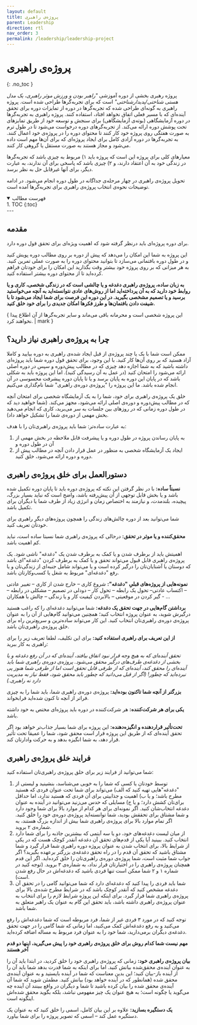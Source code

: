 ```yaml
---
layout: default
title: پروژه‌ی راهبری
parent: Leadership
direction: rtl
nav_order: 3
permalink: /leadership/leadership-project
---
```


# پروژه‌ی راهبری
{: .no_toc }

پروژه رهبری بخشی از دوره آموزشی *"راهبر بودن و ورزش موثر راهبری، یک مدل هستی شناختی/پدیدارشناختی"* است که برای تجربه‌گرها طراحی شده است. پروژه راهبری به گونه‌ای طراحی شده که تجربه‌گرها در دوره از تمایزات دوره برای تحقق آینده‌ای که با مسیر فعلی اتفاق نخواهد افتاد، استفاده کنند. پروژه راهبری به تجربه‌گرها در دوره آزمایشگاهی (بوته‌ی آزمایشگاهی) برای سنجش و توسعه خود از طریق تمایزهای تحت پوشش دوره ارائه می‌کند. از تجربه‌گرهای دوره درخواست می‌شود تا در طول ترم به صورت هفتگی روی پروژه خود کار کنند تا محتوای دوره را در پروژه‌ی خود اعمال کنند. به تجربه‌گرها در دوره آزادی کامل برای ایجاد پروژه‌ای که برای آن‌ها مهم است داده می‌شود و مجاز هستند به صورت مستقل یا گروهی کار کنند.

معیارهای کلی برای پروژه این است که پروژه باید ۱) مربوط به چیزی باشد که تجربه‌گرها در زندگی خود به آن اعتقاد دارند، و ۲) چیزی باشد که پاسخی برای آن ندارند، به عبارت دیگر، برای آنها غیرقابل حل به نظر برسد. 

تحویل پروژه‌ی راهبری در چهار مرحله‌ی جداگانه در طول دوره انجام می‌شود. در ادامه توضیحات نحوه‌ی انتخاب پروژه‌ی راهبری برای تجربه‌گرها آمده است.

<details open markdown="block">
  <summary>فهرست مطالب</summary>
  1. TOC
  {:toc}
</details>
---

## مقدمه
برای دوره پروژه‌ای باید درنظر گرفته شود که اهمیت ویژه‌ای برای تحقق قول دوره دارد.

این پروژه به شما این امکان را می‌دهد که پیش از دوره بر روی مطالب دوره پویش کنید و در طول دوره بافتمانی می‌سازد تا بتوانید محتوای دوره را به صورت عملی تمرین کنید. به هر میزانی که بر روی پروژه خود بیشتر وقت بگذارید این امکان را برای خودتان فراهم کرده‌اید تا از محتوای دوره بیشتر استفاده کنید.

**به زبان ساده، پروژه‌ی راهبری دغدغه و یا چالشی است که در زندگی شخصی، کاری و یا روابط خود دارید که به آن پرداخته‌اید اما از روش‌های عادی نتوانسته‌اید به آنچه می‌خواستید برسید و یا تصمیم مشخصی بگیرید. در این دوره این فرصت برای شما ایجاد می‌شود تا با شیفت دادن بافتمان‌ها و طرز فکرها امکان جدیدی را برای خود خلق کنید.**

{ این پروژه شخصی است و محرمانه باقی می‌ماند و سایر تجربه‌گرها از آن اطلاع پیدا نخواهند کرد. | mark }

## چرا به پروژه‌ی راهبری نیاز دارید؟
ممکن است شما با یک یا چند پروژه‌ی از قبل ایجاد شده‌ی راهبری به دوره بیایید و کاملا آزاد هستید که بر روی آن‌ها کار کنید. با این وجود، برای تحقق قول دوره شما باید پروژه‌ای داشته باشید که به شما اجازه دهد چیزی که در مطالب پیش‌دوره و سپس در دوره اصلی ارائه می‌شود را امتحان کنید (در عمل به آن رسیدگی کنید). اما این پروژه باید به شکلی باشد که در پایان این دوره به پایان برسد و یا تا پایان دوره پیشرفت محسوسی در آن انجام شده باشد. ما این پروژه را "پروژه‌ی دوره‌ی راهبری" شما نام‌گذاری می‌کنیم.

خلق یک پروژه‌ی راهبری برای خود، شما را به یک آزمایشگاه شخصی برای امتحان آنچه که در مطالب پیش‌دوره و دوره‌ی اصلی ارائه می‌شود، مجهز می‌کند. (شما خواهید دید که در طول دوره زمانی که در روزهای بین جلسات به سر می‌برید، کاری که انجام می‌دهید بخش مهمی از دوره‌ی شما را تشکیل خواهد داد).

به عبارت ساده‌تر: شما باید پروژه‌ی راهبری‌تان را با هدف:

1. به پایان رساندن پروژه در طول دوره و یا پیشرفت قابل ملاحظه در بخش مهمی از آن در طول دوره و
2. ایجاد یک آزمایشگاه شخصی به منظور در عمل قرار دادن آنچه در مطالب پیش از دوره و دوره ارائه می‌شود، خلق کنید.

## دستورالعمل برای خلق پروژه‌ی راهبری
**نسبتاً ساده:** با در نظر گرفتن این نکته که پروژه‌ی دوره باید تا پایان دوره تکمیل شده باشد و یا بخش قابل توجهی از آن پیش‌رفته باشد، واضح است که نباید بسیار بزرگ، پیچیده، بلند‌مدت، و نیازمند به اختصاص زمان و انرژی زیاد از طرف شما یا دیگران برای تکمیل باشد.

شما می‌توانید بعد از دوره چالش‌های زندگی را همچون پروژه‌های دیگرِ راهبری برای خودتان تعریف کنید.

**محقق‌کننده و یا موثر در تحقق:** درحالی که پروژه‌ی راهبری شما نسبتا ساده است، نباید کم اهمیت باشد.

اهمیتش باید از برطرف شدن و یا کمک به برطرف شدن یک "دغدغه" ناشی شود. یک پروژه‌ی راهبری قابل قبول می‌تواند تحقق و یا کمک به برطرف کردن "دغدغه"ای باشد که دوستان یا آشنایان‌تان را درگیر کرده است و یا می‌تواند شامل جنبه‌ای از زندگی‌تان و یا رفع "دغدغه‌ای" مربوط به شغل یا کسب‌و‌کارتان باشد.

**نمونه‌هایی از پروژه‌های قبلیِ "دغدغه":** شروع کاری – خارج شدن از کاری – تغییر عادتی – اکتساب عادتی– تحول یک رابطه – تحول کار – دودلی در تصمیم – مشکلی در رابطه – گیر کردن در موقعیتی – بالابردن کیفیت کار و یا زندگی – چالش با همکاران - ...

**برداشتن گام‌هایی در جهت تحقق یک دغدغه:** شما می‌توانید دغدغه‌ای را که راغب هستید درگیرش شوید، به عنوان پروژه انتخاب کنید؛ همچنین می‌توانید گام‌هایی از آن را به عنوان پروژه‌ی دوره‌ی راهبری‌تان انتخاب کنید. این کار می‌تواند ساده‌ترین و سریع‌ترین راه برای خلق پروژه‌ی راهبری‌تان باشد.

**از این تعریف برای راهبری استفاده کنید:** برای این تکلیف، لطفا تعریف زیر را برای راهبری به کار ببرید:

*تحقق آینده‌ای که به هیچ وجه قرار نبود اتفاق بیافتد، آینده‌ای که در آن رفع دغدغه و یا بخشی از دغدغه‌ی طرف‌های درگیر محقق می‌شود. پروژه‌ی دوره‌ی راهبری شما باید آینده‌ای را محقق کند، آینده‌ای که از طرفی قابل تحقق است اما از طرفی شما هنوز پی نبرده‌اید که چطور! (اگر از قبل می‌دانید که چطور باید محقق شود، فقط نیاز به مدیریت دارد نه راهبری.)*

**بزرگتر از آنچه شما تاکنون بوده‌اید:** پروژه‌ی دوره‌ی راهبری شما، باید شما را به چیزی فراتر از آنچه تا کنون شده‌اید فرا‌بخواند.

**یکی برای هر شرکت‌کننده:** هر شرکت‌کننده در دوره باید پروژه‌ای مختص به خود داشته باشد.

**تحت‌تأثیر قراردهنده و انگیزه‌دهنده:** این پروژه برای شما بسیار جذاب‌تر خواهد بود اگر تحقق آینده‌ای که از طریق این پروژه قرار است محقق شود، شما را عمیقا تحت تأثیر قرار دهد، به شما انگیزه بدهد و به حرکت وادارتان کند.

## فرایند خلق پروژه‌ی راهبری
شما می‌توانید از فرایند زیر برای خلق پروژه‌ی راهبری‌تان استفاده کنید:

1. توسط خودتان یا کسی که شما را به خوبی می‌شناسد، بنشینید و لیستی از "دغدغه"هایی تهیه کنید که الف) می‌تواند برای شما تحت عنوان فردی که هستید مطرح باشد؛ و یا ب) اهمیت و جذابیتی برای آن فردی که هستید ندارد، اما حداقل برای‌تان کشش دارد؛ و یا ج) مسایلی که حدس می‌زنید می‌توانید در آینده به عنوان دغدغه انتخاب‌شان کنید. اگر نمونه‌ای برای هر کدام از موارد بالا برای شما وجود دارد و شما مشتاق برای تحققش بودید، شما توانسته‌اید پروژه‌ی دوره‌ی خود را خلق کنید. اگر تمام موارد بالا برای پروژه‌ی راهبری شما بیش از اندازه بزرگ هستند، به شماره‌ی ۲ بروید.
2. از میان لیست دغدغه‌های خود، دو یا سه آیتمی که بیشترین جاذبه را برای شما دارد انتخاب کنید. ببینید آیا یکی از قدم‌های تحقق آن دغدغه آنقدر کوچک هست که در یکی از شرایط بالا، برای انتخاب شدن به عنوان پروژه دوره راهبری شما قرار گیرد و شما مشتاق باشید که تحقق آن قدم را در راه تحقق دغدغه‌ی بزرگتر برعهده بگیرید؟ اگر جواب شما مثبت است، شما پروژه‌ی دوره‌ی راهبری‌تان را خلق کرده‌اید. اگر این قدم همچنان پروژه‌ی راهبری را در اختیارتان قرار نداد، به شماره‌ی ۳ بروید. (توجه کنید در شماره ۱ و ۲ شما ممکن است تنها فردی باشید که دغدغه‌اش در حال رفع شدن است).
3. شما باید فردی را پیدا کنید که دغدغه‌ای دارد که شما می‌توانید گامی را در تحقق آن دغدغه مشخص کنید که آنقدر کوچک باشد که در شرایط مطرح شده‌ی بالا برای پروژه‌ی راهبری شما قرار گیرد. برای اینکه این پروژه شرایط لازم را برای انتخاب به عنوان پروژه‌ی راهبری داشته باشد، باید تحقق این گام به عنوان یک راهبر متعلق به شما باشد.

توجه کنید که در مورد ۳ فردی غیر از شما، فرد مربوطه است که شما دغدغه‌اش را رفع می‌کنید و به رفع دغدغه‌اش کمک می‌کنید، اما زمانی که شما گامی را در جهت تحقق دغدغه‌ی دیگران برمی‌دارید، شما خود را به عنوان فرد مربوط به مساله اضافه کرده‌اید.

**مهم نیست شما کدام روش برای خلق پروژه‌ی راهبری خود را پیش می‌گیرید، اینها دو قدم آخر هستند**

**بیان پروژه‌ی راهبری خود:** زمانی که پروژه‌ی راهبری خود را خلق کردید، در ابتدا باید آن را به عنوان آینده‌ی محقق‌شده بیانش کنید. اما برای اینکه به شما قدرت بدهد شما باید آن را از آینده باز-بیان کنید؛ این بدین معناست که شما در آینده بایستید و به عنوان آینده‌ی محقق شده (همانطور که در آینده خواهد بود) بیانش کنید. مطمئن شوید که شما آن آینده‌ی محقق شده را بیان کرده باشید تا شما و دیگران در واقع ببینند آن آینده چه می‌گوید یا چگونه است؛ به هیچ عنوان یک چیز مفهومی نباشد، بلکه بگوید محقق شده‌اش اینگونه است.

**یک دستگیره بسازید:** علاوه بر این بیان کامل، اسمی را خلق کنید که به عنوان یک دستگیره عمل کند – اسمی که تصویر پروژه را برای شما بیاورد.
